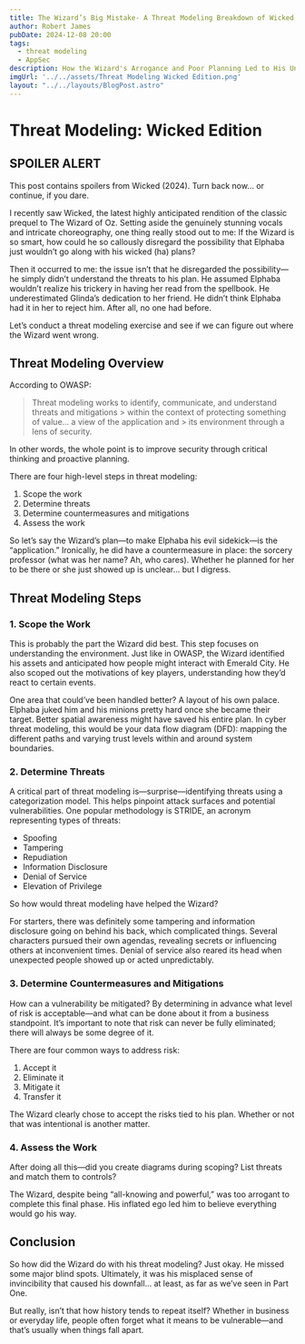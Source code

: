 ```yaml
---
title: The Wizard’s Big Mistake- A Threat Modeling Breakdown of Wicked (2024)
author: Robert James
pubDate: 2024-12-08 20:00
tags:
  - threat modeling
  - AppSec
description: How the Wizard's Arrogance and Poor Planning Led to His Undoing—And What You Can Learn About Security
imgUrl: '../../assets/Threat Modeling Wicked Edition.png'
layout: "../../layouts/BlogPost.astro"
---
```


# Threat Modeling: Wicked Edition

## SPOILER ALERT

This post contains spoilers from Wicked (2024). Turn back now… or continue, if you dare.

I recently saw Wicked, the latest highly anticipated rendition of the classic prequel to The Wizard of Oz. Setting aside the genuinely stunning vocals and intricate choreography, one thing really stood out to me: If the Wizard is so smart, how could he so callously disregard the possibility that Elphaba just wouldn’t go along with his wicked (ha) plans?

Then it occurred to me: the issue isn’t that he disregarded the possibility—he simply didn’t understand the threats to his plan. He assumed Elphaba wouldn’t realize his trickery in having her read from the spellbook. He underestimated Glinda’s dedication to her friend. He didn’t think Elphaba had it in her to reject him. After all, no one had before.

Let’s conduct a threat modeling exercise and see if we can figure out where the Wizard went wrong.

## Threat Modeling Overview

According to OWASP:

> Threat modeling works to identify, communicate, and understand threats and mitigations > within the context of protecting something of value... a view of the application and > its environment through a lens of security.

In other words, the whole point is to improve security through critical thinking and proactive planning.

There are four high-level steps in threat modeling:

1. Scope the work  
2. Determine threats  
3. Determine countermeasures and mitigations  
4. Assess the work

So let’s say the Wizard’s plan—to make Elphaba his evil sidekick—is the “application.” Ironically, he did have a countermeasure in place: the sorcery professor (what was her name? Ah, who cares). Whether he planned for her to be there or she just showed up is unclear… but I digress.

## Threat Modeling Steps

### 1. Scope the Work

This is probably the part the Wizard did best. This step focuses on understanding the environment. Just like in OWASP, the Wizard identified his assets and anticipated how people might interact with Emerald City. He also scoped out the motivations of key players, understanding how they’d react to certain events.

One area that could’ve been handled better? A layout of his own palace. Elphaba juked him and his minions pretty hard once she became their target. Better spatial awareness might have saved his entire plan. In cyber threat modeling, this would be your data flow diagram (DFD): mapping the different paths and varying trust levels within and around system boundaries.

### 2. Determine Threats

A critical part of threat modeling is—surprise—identifying threats using a categorization model. This helps pinpoint attack surfaces and potential vulnerabilities. One popular methodology is STRIDE, an acronym representing types of threats:

- Spoofing
- Tampering
- Repudiation
- Information Disclosure
- Denial of Service
- Elevation of Privilege

So how would threat modeling have helped the Wizard?

For starters, there was definitely some tampering and information disclosure going on behind his back, which complicated things. Several characters pursued their own agendas, revealing secrets or influencing others at inconvenient times. Denial of service also reared its head when unexpected people showed up or acted unpredictably.

### 3. Determine Countermeasures and Mitigations

How can a vulnerability be mitigated? By determining in advance what level of risk is acceptable—and what can be done about it from a business standpoint. It’s important to note that risk can never be fully eliminated; there will always be some degree of it.

There are four common ways to address risk:

1. Accept it  
2. Eliminate it
3. Mitigate it  
4. Transfer it

The Wizard clearly chose to accept the risks tied to his plan. Whether or not that was intentional is another matter.

### 4. Assess the Work

After doing all this—did you create diagrams during scoping? List threats and match them to controls?

The Wizard, despite being “all-knowing and powerful,” was too arrogant to complete this final phase. His inflated ego led him to believe everything would go his way.

## Conclusion

So how did the Wizard do with his threat modeling? Just okay. He missed some major blind spots. Ultimately, it was his misplaced sense of invincibility that caused his downfall… at least, as far as we’ve seen in Part One.

But really, isn’t that how history tends to repeat itself? Whether in business or everyday life, people often forget what it means to be vulnerable—and that’s usually when things fall apart.